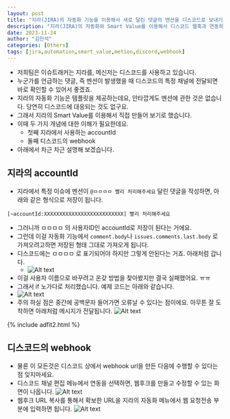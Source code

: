 ```yaml
---
layout: post
title: "지라(JIRA)의 자동화 기능을 이용해서 새로 달린 댓글의 멘션을 디스코드로 보내기"
description: "지라(JIRA)의 자동화와 Smart Value를 이용해서 디스코드 웹훅과 연동하는 방법입니다"
date: 2023-11-24
author: "김민석"
categories: [Others]
tags: [jira,automation,smart_value,metion,discord,webhook]
---
```

- 저희팀은 이슈트래커는 지라를, 메신저는 디스코드를 사용하고 있습니다.
- 누군가를 언급하는 댓글, 즉 멘션이 발생했을 때 디스코드의 특정 채널에 전달되면 바로 확인할 수 있어서 좋겠죠.
- 지라의 자동화 기능은 템플릿을 제공하는데요, 안타깝게도 멘션에 관한 것은 없습니다. 당연히 디스코드에 대응되는 것도 없구요.
- 그래서 지라의 Smart Value를 이용해서 직접 만들어 보기로 했습니다.
- 이때 두 가지 개념에 대한 이해가 필요한데요.
    - 첫째 지라에서 사용하는 accountId
    - 둘째 디스코드의 webhook
- 아래에서 차근 차근 설명해 보겠습니다.    
    
## 지라의 accountId
- 지라에서 특정 이슈에 멘션이 ``@ㅁㅁㅁㅁ 빨리 처리해주세요`` 달린 댓글을 작성하면, 아래와 같은 형식으로 저장이 됩니다.
```
[~accountId:XXXXXXXXXXXXXXXXXXXXXXXXXX] 빨리 처리해주세요
```
- 그러니까 ㅁㅁㅁㅁ 의 사용자ID인 accountId로 저장이 된다는 거에요.
- 그런데 이걸 자동화 기능에서 ``comment.body``나 ``issues.comments.last.body`` 로 가져오려고하면 저장된 형태 그대로 가져오게 됩니다.
- 디스코드에는 ㅁㅁㅁㅁ 로 표기되어야 하지만 그렇게 안된다는 거죠. 아래처럼 갑니다.
  - ![Alt text](https://reddol18.github.io/dev5min/images/20231124/image.png)
- 이걸 사용자 이름으로 바꾸려고 온갖 방법을 찾아봤지만 결국 실패했어요. ㅠㅠ
- 그래서 if 노가다로 처리했습니다. 예제 코드는 아래와 같습니다.
- ![Alt text](https://reddol18.github.io/dev5min/images/20231124/image5.png)
- 주의 하실 점은 중간에 공백문자 들어가면 오류날 수 있다는 점이에요. 아무튼 잘 도착하면 아래처럼 메시지가 전달됩니다.
![Alt text](https://reddol18.github.io/dev5min/images/20231124/image2.png)

{% include adfit2.html %}

## 디스코드의 webhook
- 물론 이 모든것은 디스코드 상에서 webhook url을 만든 다음에 수행할 수 있다는 점 잊지마세요.
- 디스코드 채널 편집 메뉴에서 연동을 선택하면, 웹후크를 만들고 수정할 수 있는 화면이 나옵니다.
![Alt text](https://reddol18.github.io/dev5min/images/20231124/image3.png)
- 웹후크 URL 복사를 통해서 확보한 URL을 지라의 자동화 메뉴에서 웹 요청전송 부분에 입력하면 됩니다.
![Alt text](https://reddol18.github.io/dev5min/images/20231124/image4.png)
